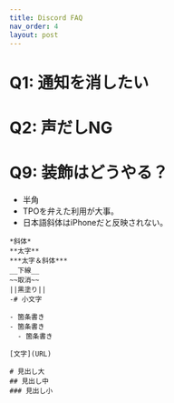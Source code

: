 ```yaml
---
title: Discord FAQ
nav_order: 4
layout: post
---
```


# Q1: 通知を消したい

# Q2: 声だしNG

# Q9: 装飾はどうやる？

- 半角
- TPOを弁えた利用が大事。
- 日本語斜体はiPhoneだと反映されない。

```
*斜体*  
**太字**  
***太字＆斜体***  
__下線__  
~~取消~~  
||黒塗り||  
-# 小文字  

- 箇条書き
- 箇条書き
  - 箇条書き

[文字](URL)

# 見出し大  
## 見出し中
### 見出し小
```